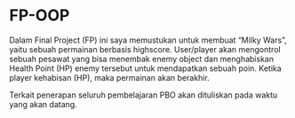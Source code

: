 # FP-OOP
Dalam Final Project (FP) ini saya memustukan untuk membuat “Milky Wars”, yaitu sebuah permainan berbasis highscore. User/player akan mengontrol sebuah pesawat yang bisa menembak enemy object dan menghabiskan Health Point (HP) enemy tersebut untuk mendapatkan sebuah poin. Ketika player kehabisan (HP), maka permainan akan berakhir.

Terkait penerapan seluruh pembelajaran PBO akan dituliskan pada waktu yang akan datang. 
